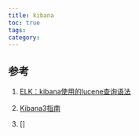 ```yaml
---
title: kibana
toc: true
tags:
category:
---
```




## 参考

1. [ELK：kibana使用的lucene查询语法](https://segmentfault.com/a/1190000002972420)

2. [Kibana3指南](http://www.code123.cc/docs/kibana-logstash/v3/index.html)

3. []
